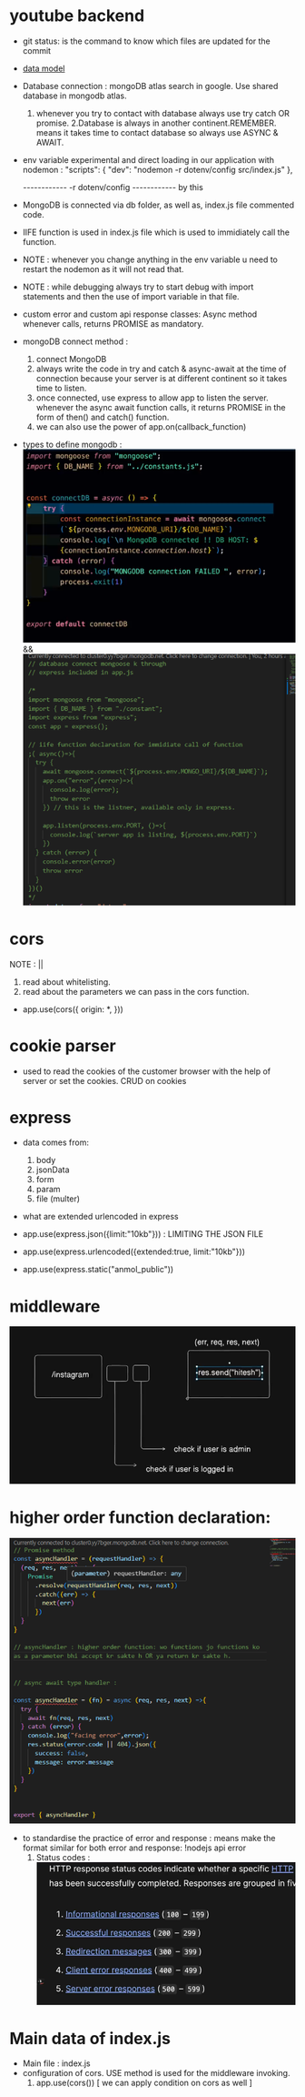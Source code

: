 # youtube backend

- git status: is the command to know which files are updated for the commit
<!-- Setup zone -->
- [data model](https://app.eraser.io/workspace/YtPqZ1VogxGy1jzIDkzj)

- Database connection : mongoDB atlas search in google.
    Use shared database in mongodb atlas.

    1. whenever you try to contact with database always use try catch OR promise. 
    2.Database is always in another continent.REMEMBER. means it takes time to contact database so always use ASYNC & AWAIT.


- env variable experimental and direct loading in our application with nodemon : 
  "scripts": {
    "dev": "nodemon -r dotenv/config src/index.js"
  },

  ------------  -r dotenv/config ------------ by this

- MongoDB is connected via db folder, as well as, index.js file commented code. 

- IIFE function is used in index.js file which is used to immidiately call the function. 

- NOTE : whenever you change anything in the env variable u need to restart the nodemon as it will not read that. 

- NOTE : while debugging always try to start debug with import statements and then the use of import variable in that file.

- custom error and custom api response classes:
  Async method whenever calls, returns PROMISE as mandatory.

- mongoDB connect method : 
  1. connect MongoDB
  2. always write the code in try and catch & async-await at the time of connection because your server is at different continent so it takes time to listen. 
  3. once connected, use express to allow app to listen the server. whenever the async await function calls, it returns PROMISE in the form of then() and catch() function.
  4. we can also use the power of app.on(callback_function)

- types to define mongodb : 
![MongoDB setup](image-1.png)
&&
![mongoDB setup 2](image-2.png)

# cors 
NOTE : <!-- express documentation for request and response different types --> || <!-- CORS and cookie parser IMP package to handle -->
1. read about whitelisting.
2. read about the parameters we can pass in the cors function.
- app.use(cors({ origin: *, <!-- other options should available here --> }))

# cookie parser
- used to read the cookies of the customer browser with the help of server or set the cookies. CRUD on cookies


# express
- data comes from: 
  1. body
  2. jsonData
  3. form 
  4. param  
  5. file (multer)

- what are extended urlencoded in express

- app.use(express.json({limit:"10kb"})) : LIMITING THE JSON FILE
- app.use(express.urlencoded({extended:true, limit:"10kb"})) <!-- is used to read the url which is encoded with + OR %, URL has its own encoder so to decode that we need to tell express to understand this encoding  -->
- app.use(express.static("anmol_public")) <!-- is used to store static files like images  --> 

# middleware 
 ![middleware image](image.png)

# higher order function declaration: 
![2 Methods](image-3.png)

- to standardise the practice of error and response : means make the format similar for both error and response: !nodejs api error
  1. Status codes : ![Status codes](image-4.png)


# Main data of index.js
- Main file : index.js
- configuration of cors. USE method is used for the middleware invoking.
  1. app.use(cors()) [ we can apply condition on cors as well ]
